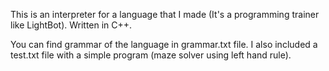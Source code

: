 This is an interpreter for a language that I made (It's a programming trainer like LightBot).
Written in C++.

You can find grammar of the language in grammar.txt file.
I also included a test.txt file with a simple program (maze solver using left hand rule).
